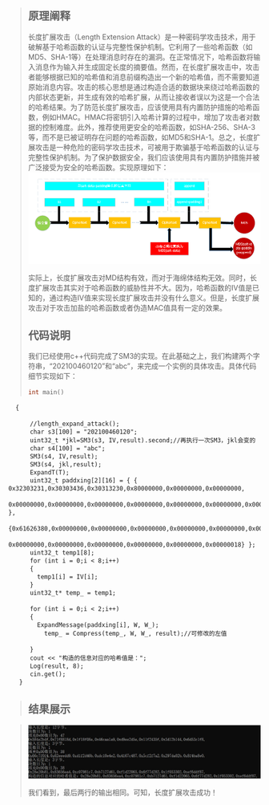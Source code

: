 > ## 原理阐释
> 长度扩展攻击（Length Extension Attack）是一种密码学攻击技术，用于破解基于哈希函数的认证与完整性保护机制。它利用了一些哈希函数（如MD5、SHA-1等）在处理消息时存在的漏洞。在正常情况下，哈希函数将输入消息作为输入并生成固定长度的摘要值。然而，在长度扩展攻击中，攻击者能够根据已知的哈希值和消息前缀构造出一个新的哈希值，而不需要知道原始消息内容。攻击的核心思想是通过构造合适的数据块来绕过哈希函数的内部状态更新，并生成有效的哈希扩展，从而让接收者误以为这是一个合法的哈希结果。为了防范长度扩展攻击，应该使用具有内置防护措施的哈希函数，例如HMAC。HMAC将密钥引入哈希计算的过程中，增加了攻击者对数据的控制难度。此外，推荐使用更安全的哈希函数，如SHA-256、SHA-3等，而不是已被证明存在问题的哈希函数，如MD5和SHA-1。总之，长度扩展攻击是一种危险的密码学攻击技术，可被用于欺骗基于哈希函数的认证与完整性保护机制。为了保护数据安全，我们应该使用具有内置防护措施并被广泛接受为安全的哈希函数。实现原理如下：
>![实现原理](length_Expand_attack.png)
> 
>
>实际上，长度扩展攻击对MD结构有效，而对于海绵体结构无效。同时，长度扩展攻击其实对于哈希函数的威胁性并不大。因为，哈希函数的IV值是已知的，通过构造IV值来实现长度扩展攻击并没有什么意义。但是，长度扩展攻击对于攻击加盐的哈希函数或者伪造MAC值具有一定的效果。
> ## 代码说明
> 我们已经使用c++代码完成了SM3的实现。在此基础之上，我们构建两个字符串，“202100460120”和“abc”，来完成一个实例的具体攻击。具体代码细节实现如下：
> 
>    ```C++
>  int main()
      {
	
	      //length_expand_attack();
	      char s3[100] = "202100460120";
	      uint32_t *jkl=SM3(s3, IV,result).second;//再执行一次SM3，jkl会变的
	      char s4[100] = "abc";
	      SM3(s4, IV,result);
	      SM3(s4, jkl,result);
	      ExpandT(T);
	      uint32_t paddxing[2][16] = { { 0x32303231,0x30303436,0x30313230,0x80000000,0x00000000,0x00000000,
		      0x00000000,0x00000000,0x00000000,0x00000000,0x00000000,0x00000000,0x00000000,0x00000000,0x00000000,0x00000060 },
		      {0x61626380,0x00000000,0x00000000,0x00000000,0x00000000,0x00000000,0x00000000,0x00000000,0x00000000,0x00000000,
		      0x00000000,0x00000000,0x00000000,0x00000000,0x00000000,0x00000018} };
	      uint32_t temp1[8];
	      for (int i = 0;i < 8;i++)
	      {
	      	temp1[i] = IV[i];
	      }
	      uint32_t* temp_ = temp1;

	      for (int i = 0;i < 2;i++)
	      {
	      	ExpandMessage(paddxing[i], W, W_);
		      temp_ = Compress(temp_, W, W_, result);//可修改的左值
		
	      }
	      cout << "构造的信息对应的哈希值是：";
	      Log(result, 8);
	      cin.get();
       }

>
>



>## 结果展示

>![](SM3_length_expand_attack.png)
>
>我们看到，最后两行的输出相同。可知，长度扩展攻击成功！
